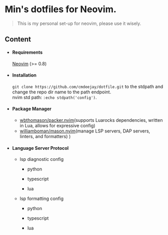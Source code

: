 # Min's dotfiles for Neovim.

> This is my personal set-up for neovim, please use it wisely.

## Content

- #### Requirements

  [Neovim](https://neovim.io/) (>= 0.8)

- #### Installation

  `git clone https://github.com/cmdeejay/dotfile.git` to the stdpath and change the repo dir name to the path endpoint.\
  nvim std path:
  `:echo stdpath('config')`.

- #### Package Manager

  - [wbthomason/packer.nvim](https://github.com/wbthomason/packer.nvim)(supports Luarocks dependencies, written in Lua, allows for expressive config)
  - [williamboman/mason.nvim](https://github.com/williamboman/mason.nvim)(manage LSP servers, DAP servers, linters, and formatters) )

- #### Language Server Protocol

  - lsp diagnostic config

    - python

    - typescript

    - lua

  - lsp formatting config

    - python

    - typescript

    - lua
